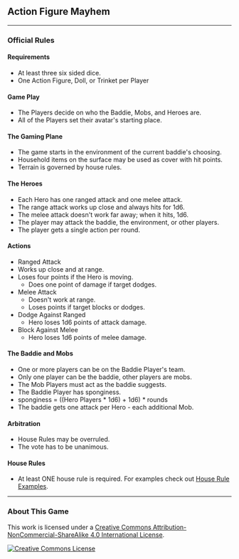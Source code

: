 ## Action Figure Mayhem

___

### Official Rules

#### Requirements
* At least three six sided dice.
* One Action Figure, Doll, or Trinket per Player

#### Game Play
* The Players decide on who the Baddie, Mobs, and Heroes are.
* All of the Players set their avatar's starting place.
    
#### The Gaming Plane
* The game starts in the environment of the current baddie's choosing.
* Household items on the surface may be used as cover with hit points. 
* Terrain is governed by house rules. 

#### The Heroes
* Each Hero has one ranged attack and one melee attack.
* The range attack works up close and always hits for 1d6.
* The melee attack doesn't work far away; when it hits, 1d6.
* The player may attack the baddie, the environment, or other players.
* The player gets a single action per round.


#### Actions
* Ranged Attack
* Works up close and at range.
* Loses four points if the Hero is moving.
    * Does one point of damage if target dodges.
* Melee Attack
    * Doesn't work at range.
    * Loses points if target blocks or dodges.
* Dodge Against Ranged
    * Hero loses 1d6 points of attack damage.
* Block Against Melee
    * Hero loses 1d6 points of melee damage.

#### The Baddie and Mobs
* One or more players can be on the Baddie Player's team.
* Only one player can be the baddie, other players are mobs.
* The Mob Players must act as the baddie suggests.
* The Baddie Player has sponginess.
* sponginess = ((Hero Players * 1d6) + 1d6) * rounds
* The baddie gets one attack per Hero - each additional Mob.

#### Arbitration
* House Rules may be overruled.
* The vote has to be unanimous.

#### House Rules 
* At least ONE house rule is required.
    For examples check out [House Rule Examples](contrib/example-house-rules.md).
    
    

---

### About This Game
This work is licensed under a [Creative Commons Attribution-NonCommercial-ShareAlike 4.0 International License](http://creativecommons.org/licenses/by-nc-sa/4.0/).

[![Creative Commons License](https://i.creativecommons.org/l/by-nc-sa/4.0/88x31.png)](http://creativecommons.org/licenses/by-nc-sa/4.0/)  

   